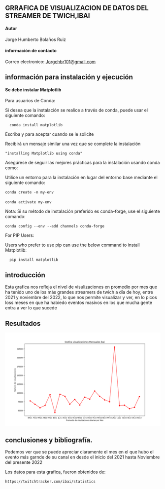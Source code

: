 ## GRRAFICA DE VISUALIZACION DE DATOS DEL STREAMER DE TWICH,IBAI

#### Autor
  Jorge Humberto Bolaños Ruiz
#### información de contacto
  Correo electronico: Jorgehbr101@gmail.com
## información para instalación y ejecución
#### Se debe instalar Matplotlib
  Para usuarios de Conda:
  
  Si desea que la instalación se realice a través de conda, puede usar el siguiente comando: 

      conda install matplotlib
      
  Escriba y para aceptar cuando se le solicite
  
  Recibirá un mensaje similar una vez que se complete la instalación
  
    "installing Matplotlib using conda"
    
  Asegúrese de seguir las mejores prácticas para la instalación usando conda como:

  Utilice un entorno para la instalación en lugar del entorno base mediante el siguiente comando:
  
    conda create -n my-env
    
    conda activate my-env
    
    
 Nota: Si su método de instalación preferido es conda-forge, use el siguiente comando:
  
    conda config --env --add channels conda-forge
    
For PIP Users:
    
Users who prefer to use pip can use the below command to install Matplotlib:

      pip install matplotlib


## introducción
Esta grafica nos refleja el nivel de visulizaciones en promedio por mes que ha tenido uno de los más grandes streamers de twich a día de hoy, entre 2021 y noviembre
del 2022, lo que nos permite visualizar y ver, en lo picos loss meses en que ha habiedo eventos masivos en los que mucha gente entra a ver lo que sucede

## Resultados

![Grafica de las visulizaciones de Ibai](Figure_1.png)


## conclusiones y bibliografía.
Podemos ver que se puede apreciar claramente el mes en el que hubo el evento más garnde de su canal en desde el inicio del 2021 hasta Noviembre del presente 2022

Los datos para esta grafica, fueron obtenidos de:

    https://twitchtracker.com/ibai/statistics


